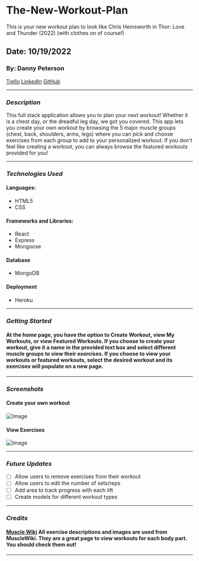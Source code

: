 # The-New-Workout-Plan

This is your new workout plan to look like Chris Hemsworth in Thor: Love and Thunder (2022) (with clothes on of course!)

## Date: 10/19/2022

### By: Danny Peterson

[Trello](https://trello.com/invite/b/baXH4kKC/ATTI3cf15580d0228577519cbe92949ec7a81F66135C/workout-plan) [LinkedIn](https://www.linkedin.com/in/danny-peterson-96678523b/) [GitHub](https://github.com/dannypeterson/)

---

### **_Description_**

This full stack application allows you to plan your next workout! Whether it is a chest day, or the dreadful leg day, we got you covered. This app lets you create your own workout by browsing the 5 major muscle groups (chest, back, shoulders, arms, legs) where you can pick and choose exercises from each group to add to your personalized workout. If you don't feel like creating a workout, you can always browse the featured workouts provided for you!

---

### **_Technologies Used_**

#### Languages:

- HTML5
- CSS

#### Frameworks and Libraries:

- React
- Express
- Mongoose

#### Database

- MongoDB

#### Deployment

- Heroku

---

### **_Getting Started_**

#### At the home page, you have the option to Create Workout, view My Workouts, or view Featured Workouts. If you choose to create your workout, give it a name in the provided text box and select different muscle groups to view their exercises. If you choose to view your workouts or featured workouts, select the desired workout and its exercises will populate on a new page.

---

### **_Screenshots_**

#### Create your own workout

![Image](https://i.imgur.com/aVC10h0.png)

#### View Exercises

![Image](https://i.imgur.com/YBj5ZpO.png)

---

### **_Future Updates_**

- [ ] Allow users to remove exercises from their workout
- [ ] Allow users to edit the number of sets/reps
- [ ] Add area to track progress with each lift
- [ ] Create models for different workout types

---

### **_Credits_**

#### [Muscle Wiki](https://musclewiki.com/) All exercise descriptions and images are used from MuscleWiki. They are a great page to view workouts for each body part. You should check them out!

---
